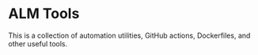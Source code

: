 # ALM Tools

This is a collection of automation utilities, GitHub actions, Dockerfiles, and other useful tools.